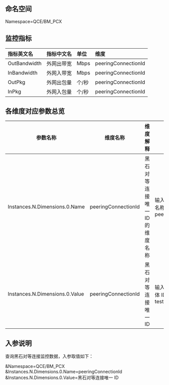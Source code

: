 ## 命名空间

Namespace=QCE/BM_PCX



## 监控指标

| 指标英文名   | 指标中文名 | 单位  | 维度                |
| :----------- | :--------- | :---- | :------------------ |
| OutBandwidth | 外网出带宽 | Mbps  | peeringConnectionId |
| InBandwidth  | 外网入带宽 | Mbps  | peeringConnectionId |
| OutPkg       | 外网出包量 | 个/秒 | peeringConnectionId |
| InPkg        | 外网入包量 | 个/秒 | peeringConnectionId |

## 各维度对应参数总览

| 参数名称                       | 维度名称            | 维度解释                     | 格式                                        |
| ------------------------------ | ------------------- | ---------------------------- | ------------------------------------------- |
| Instances.N.Dimensions.0.Name  | peeringConnectionId | 黑石对等连接唯一 ID 的维度名称 | 输入 String 类型维度名称：peeringConnectionId |
| Instances.N.Dimensions.0.Value | peeringConnectionId | 黑石对等连接唯一 ID           | 输入黑石对等连接具体 ID，例如：pcx-test     |

## 入参说明

查询黑石对等连接监控数据，入参取值如下：

&Namespace=QCE/BM_PCX
&Instances.N.Dimensions.0.Name=peeringConnectionId
&Instances.N.Dimensions.0.Value=黑石对等连接唯一 ID
